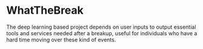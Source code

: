 # WhatTheBreak
The deep learning based project depends on user inputs to output essential tools and services needed after a breakup, useful for individuals who have a hard time moving over these kind of events.
